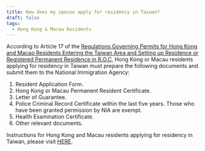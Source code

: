 ```yaml
---
title: How does my spouse apply for residency in Taiwan?
draft: false
tags:
  - Hong Kong & Macau Residents
---
```

According to Article 17 of the [Regulations Governing Permits for Hong Kong and Macao Residents Entering the Taiwan Area and Setting up Residence or Registered Permanent Residence in R.O.C](https://www.mac.gov.tw/en/News_Content.aspx?n=2EA6ADFC159E7A0D&sms=8675D7361543DE23&s=2D8A24629A688BEB), Hong Kong or Macau residents applying for residency in Taiwan must prepare the following documents and submit them to the National Immigration Agency:

1. Resident Application Form.
2. Hong Kong or Macau Permanent Resident Certificate.
3. Letter of Guarantee.
4. Police Criminal Record Certificate within the last five years. Those who have been granted permission by NIA are exempt.
5. Health Examination Certificate.
6. Other relevant documents.

Instructions for Hong Kong and Macau residents applying for residency in Taiwan, please visit [HERE](https://www.immigration.gov.tw/5385/7244/7250/7296/%E5%B1%85%E7%95%99/148063/ " to NIA Website").